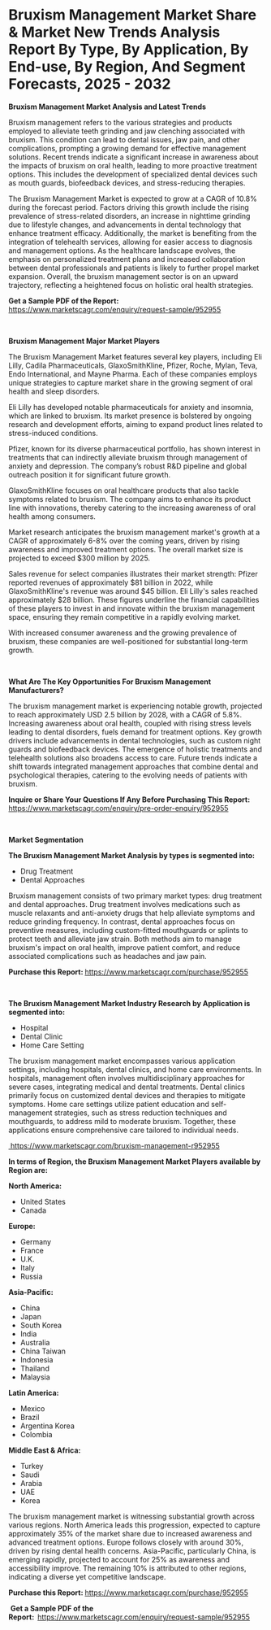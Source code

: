 <p><h1>Bruxism Management Market Share & Market New Trends Analysis Report By Type, By Application, By End-use, By Region, And Segment Forecasts, 2025 - 2032</h1></p><p><strong>Bruxism Management Market Analysis and Latest Trends</strong></p>
<p><p>Bruxism management refers to the various strategies and products employed to alleviate teeth grinding and jaw clenching associated with bruxism. This condition can lead to dental issues, jaw pain, and other complications, prompting a growing demand for effective management solutions. Recent trends indicate a significant increase in awareness about the impacts of bruxism on oral health, leading to more proactive treatment options. This includes the development of specialized dental devices such as mouth guards, biofeedback devices, and stress-reducing therapies.</p><p>The Bruxism Management Market is expected to grow at a CAGR of 10.8% during the forecast period. Factors driving this growth include the rising prevalence of stress-related disorders, an increase in nighttime grinding due to lifestyle changes, and advancements in dental technology that enhance treatment efficacy. Additionally, the market is benefiting from the integration of telehealth services, allowing for easier access to diagnosis and management options. As the healthcare landscape evolves, the emphasis on personalized treatment plans and increased collaboration between dental professionals and patients is likely to further propel market expansion. Overall, the bruxism management sector is on an upward trajectory, reflecting a heightened focus on holistic oral health strategies.</p></p>
<p><strong>Get a Sample PDF of the Report:&nbsp;</strong> <a href="https://www.marketscagr.com/enquiry/request-sample/952955?utm_campaign=3653&utm_medium=2&utm_source=Github&utm_content=ia&utm_term=18042025&utm_id=bruxism-management">https://www.marketscagr.com/enquiry/request-sample/952955</a></p>
<p>&nbsp;</p>
<p><strong>Bruxism Management Major Market Players</strong></p>
<p><p>The Bruxism Management Market features several key players, including Eli Lilly, Cadila Pharmaceuticals, GlaxoSmithKline, Pfizer, Roche, Mylan, Teva, Endo International, and Mayne Pharma. Each of these companies employs unique strategies to capture market share in the growing segment of oral health and sleep disorders.</p><p>Eli Lilly has developed notable pharmaceuticals for anxiety and insomnia, which are linked to bruxism. Its market presence is bolstered by ongoing research and development efforts, aiming to expand product lines related to stress-induced conditions.</p><p>Pfizer, known for its diverse pharmaceutical portfolio, has shown interest in treatments that can indirectly alleviate bruxism through management of anxiety and depression. The company’s robust R&D pipeline and global outreach position it for significant future growth.</p><p>GlaxoSmithKline focuses on oral healthcare products that also tackle symptoms related to bruxism. The company aims to enhance its product line with innovations, thereby catering to the increasing awareness of oral health among consumers.</p><p>Market research anticipates the bruxism management market's growth at a CAGR of approximately 6-8% over the coming years, driven by rising awareness and improved treatment options. The overall market size is projected to exceed $300 million by 2025.</p><p>Sales revenue for select companies illustrates their market strength: Pfizer reported revenues of approximately $81 billion in 2022, while GlaxoSmithKline's revenue was around $45 billion. Eli Lilly's sales reached approximately $28 billion. These figures underline the financial capabilities of these players to invest in and innovate within the bruxism management space, ensuring they remain competitive in a rapidly evolving market. </p><p>With increased consumer awareness and the growing prevalence of bruxism, these companies are well-positioned for substantial long-term growth.</p></p>
<p>&nbsp;</p>
<p><strong>What Are The Key Opportunities For Bruxism Management Manufacturers?</strong></p>
<p><p>The bruxism management market is experiencing notable growth, projected to reach approximately USD 2.5 billion by 2028, with a CAGR of 5.8%. Increasing awareness about oral health, coupled with rising stress levels leading to dental disorders, fuels demand for treatment options. Key growth drivers include advancements in dental technologies, such as custom night guards and biofeedback devices. The emergence of holistic treatments and telehealth solutions also broadens access to care. Future trends indicate a shift towards integrated management approaches that combine dental and psychological therapies, catering to the evolving needs of patients with bruxism.</p></p>
<p><strong>Inquire or Share Your Questions If Any Before Purchasing This Report:</strong> <a href="https://www.marketscagr.com/enquiry/pre-order-enquiry/952955?utm_campaign=3653&utm_medium=2&utm_source=Github&utm_content=ia&utm_term=18042025&utm_id=bruxism-management">https://www.marketscagr.com/enquiry/pre-order-enquiry/952955</a></p>
<p>&nbsp;</p>
<p><strong>Market Segmentation</strong></p>
<p><strong>The Bruxism Management Market Analysis by types is segmented into:</strong></p>
<p><ul><li>Drug Treatment</li><li>Dental Approaches</li></ul></p>
<p><p>Bruxism management consists of two primary market types: drug treatment and dental approaches. Drug treatment involves medications such as muscle relaxants and anti-anxiety drugs that help alleviate symptoms and reduce grinding frequency. In contrast, dental approaches focus on preventive measures, including custom-fitted mouthguards or splints to protect teeth and alleviate jaw strain. Both methods aim to manage bruxism's impact on oral health, improve patient comfort, and reduce associated complications such as headaches and jaw pain.</p></p>
<p><strong>Purchase this Report:&nbsp;</strong><a href="https://www.marketscagr.com/purchase/952955?utm_campaign=3653&utm_medium=2&utm_source=Github&utm_content=ia&utm_term=18042025&utm_id=bruxism-management">https://www.marketscagr.com/purchase/952955</a></p>
<p>&nbsp;</p>
<p><strong>The Bruxism Management Market Industry Research by Application is segmented into:</strong></p>
<p><ul><li>Hospital</li><li>Dental Clinic</li><li>Home Care Setting</li></ul></p>
<p><p>The bruxism management market encompasses various application settings, including hospitals, dental clinics, and home care environments. In hospitals, management often involves multidisciplinary approaches for severe cases, integrating medical and dental treatments. Dental clinics primarily focus on customized dental devices and therapies to mitigate symptoms. Home care settings utilize patient education and self-management strategies, such as stress reduction techniques and mouthguards, to address mild to moderate bruxism. Together, these applications ensure comprehensive care tailored to individual needs.</p></p>
<p><a href="https://www.marketscagr.com/bruxism-management-r952955?utm_campaign=3653&utm_medium=2&utm_source=Github&utm_content=ia&utm_term=18042025&utm_id=bruxism-management">&nbsp;https://www.marketscagr.com/bruxism-management-r952955</a></p>
<p><strong>In terms of Region, the Bruxism Management Market Players available by Region are:</strong></p>
<p>
    <p> <strong> North America: </strong>
        <ul>
            <li>United States</li>
            <li>Canada</li>
        </ul>
        </p> 
    <p> <strong> Europe: </strong>
        <ul>
            <li>Germany</li>
            <li>France</li>
            <li>U.K.</li>
            <li>Italy</li>
            <li>Russia</li>
        </ul>
        </p> 
    <p> <strong> Asia-Pacific: </strong>
        <ul>
            <li>China</li>
            <li>Japan</li>
            <li>South Korea</li>
            <li>India</li>
            <li>Australia</li>
            <li>China Taiwan</li>
            <li>Indonesia</li>
            <li>Thailand</li>
            <li>Malaysia</li>
        </ul>
        </p> 
    <p> <strong> Latin America: </strong>
        <ul>
            <li>Mexico</li>
            <li>Brazil</li>
            <li>Argentina Korea</li>
            <li>Colombia</li>
        </ul>
        </p> 
    <p> <strong> Middle East & Africa: </strong>
        <ul>
            <li>Turkey</li>
            <li>Saudi</li>
            <li>Arabia</li>
            <li>UAE</li>
            <li>Korea</li>
        </ul>
    </p>
    </p>
<p><p>The bruxism management market is witnessing substantial growth across various regions. North America leads this progression, expected to capture approximately 35% of the market share due to increased awareness and advanced treatment options. Europe follows closely with around 30%, driven by rising dental health concerns. Asia-Pacific, particularly China, is emerging rapidly, projected to account for 25% as awareness and accessibility improve. The remaining 10% is attributed to other regions, indicating a diverse yet competitive landscape.</p></p>
<p><strong>Purchase this Report: </strong><a href="https://www.marketscagr.com/purchase/952955?utm_campaign=3653&utm_medium=2&utm_source=Github&utm_content=ia&utm_term=18042025&utm_id=bruxism-management">https://www.marketscagr.com/purchase/952955</a></p>
<p>&nbsp;<strong>Get a Sample PDF of the Report:&nbsp;&nbsp;</strong><a href="https://www.marketscagr.com/enquiry/request-sample/952955?utm_campaign=3653&utm_medium=2&utm_source=Github&utm_content=ia&utm_term=18042025&utm_id=bruxism-management">https://www.marketscagr.com/enquiry/request-sample/952955</a></p>
<p><strong></strong></p>
<p><p></p><p></p><p></p></p>